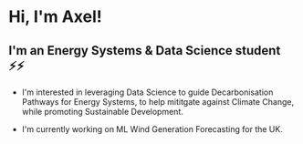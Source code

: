 # Hi, I'm Axel!

## I'm an Energy Systems & Data Science student ⚡⚡

- I'm interested in leveraging Data Science to guide Decarbonisation Pathways for Energy Systems, to help mititgate against Climate Change, while promoting Sustainable Development.

- I'm currently working on ML Wind Generation Forecasting for the UK.

<!--
**axsy99/axsy99** is a ✨ _special_ ✨ repository because its `README.md` (this file) appears on your GitHub profile.

Here are some ideas to get you started:

- 🔭 I’m currently working on ...
- 🌱 I’m currently learning ...
- 👯 I’m looking to collaborate on ...
- 🤔 I’m looking for help with ...
- 💬 Ask me about ...
- 📫 How to reach me: ...
- 😄 Pronouns: ...
- ⚡ Fun fact: ...
-->
